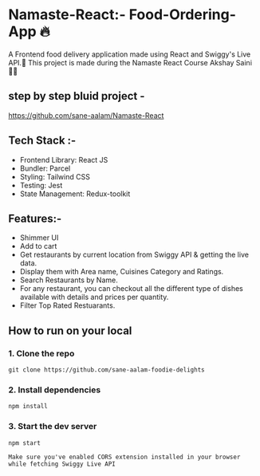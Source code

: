 # Namaste-React:- Food-Ordering-App 🔥
A Frontend food delivery application made using React and Swiggy's Live API.🚀
This project is made during the Namaste React Course Akshay Saini👩‍💻

## step by step bluid project - 
https://github.com/sane-aalam/Namaste-React

## Tech Stack :-
- Frontend Library: React JS
- Bundler: Parcel
- Styling: Tailwind CSS
- Testing: Jest
- State Management: Redux-toolkit

## Features:- 
- Shimmer UI
- Add to cart
- Get restaurants by current location from Swiggy API & getting the live data.
- Display them with Area name, Cuisines Category and Ratings.
- Search Restaurants by Name.
- For any restaurant, you can checkout all the different type of dishes available with details and prices per quantity.
- Filter Top Rated Restuarants.

## How to run on your local
### 1. Clone the repo 
```
git clone https://github.com/sane-aalam-foodie-delights 
```
### 2. Install dependencies
``` 
npm install
 ```
### 3. Start the dev server
``` 
npm start
 ```

` Make sure you've enabled CORS extension installed in your browser while fetching Swiggy Live API `
